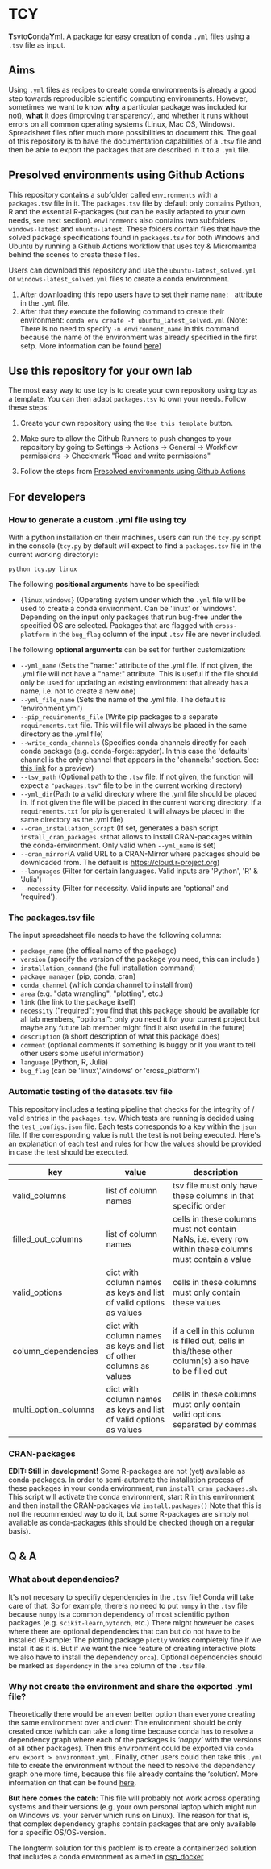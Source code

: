 # TCY
**T**svto**C**onda**Y**ml. A package for easy creation of conda `.yml` files using a `.tsv` file as input.

## Aims
Using `.yml` files as recipes to create conda environments is already a good step towards reproducible scientific computing environments. However, sometimes we want to know **why** a particular package was included (or not), **what** it does (improving transparency), and whether it runs without errors on all common operating systems (Linux, Mac OS, Windows). Spreadsheet files offer much more possibilities to document this. The goal of this repository is to have the documentation capabilities of a `.tsv` file and then be able to export the packages that are described in it to a `.yml` file.

## Presolved environments using Github Actions

This repository contains a subfolder called `environments` with a `packages.tsv` file in it. The `packages.tsv` file by default only contains Python, R and the essential R-packages (but can be easily adapted to your own needs, see next section). `environments` also contains two subfolders `windows-latest` and `ubuntu-latest`. These folders contain files that have the solved package specifications found in `packages.tsv` for both Windows and Ubuntu by running a Github Actions workflow that uses tcy & Micromamba behind the scenes to create these files.

Users can download this repository and use the  `ubuntu-latest_solved.yml` or `windows-latest_solved.yml` files to create a conda environment.

 1. After downloading this repo users have to set their name
    `name: ` attribute in the `.yml` file.
 2. After that they execute the following command to create their
    environment: `conda env create -f ubuntu_latest_solved.yml` (Note: There is no need to specify `-n environment_name` in this command because the name of the environment was already specified in the first setp. More information can be found [here](https://docs.conda.io/projects/conda/en/latest/user-guide/tasks/manage-environments.html#creating-an-environment-from-an-environment-yml-file))

## Use this repository for your own lab
The most easy way to use tcy is to create your own repository using tcy as a template. You can then adapt `packages.tsv` to own your needs. Follow these steps:

1. Create your own repository using the `Use this template` button.

2. Make sure to allow the Github Runners to push changes to your repository by going to Settings → Actions → General → Workflow permissions → Checkmark "Read and write permissions"

3. Follow the steps from [Presolved environments using Github Actions](#Presolved-environments-using-Github-Actions)

## For developers
### How to generate a custom .yml file using tcy
With a python installation on their machines, users can run the  `tcy.py` script in the console (`tcy.py` by default will expect to find a `packages.tsv` file in the current working directory):

 `python tcy.py linux`

The following **positional arguments** have to be specified:

- `{linux,windows}` (Operating system under which the `.yml` file will be used to create a conda environment. Can be 'linux' or 'windows'. Depending on the input only packages that run bug-free under the specified OS are  selected. Packages that are flagged with `cross-platform` in the `bug_flag` column of the input `.tsv` file are never included.

The following **optional arguments** can be set for further customization:

- `--yml_name` (Sets the \"name:\" attribute of the .yml file. If not given, the .yml file will not have a \"name:\" attribute. This is useful if the file should only be used for updating an existing environment that already has a name, i.e. not to create a new one)
- `--yml_file_name` (Sets the name of the .yml file. The default is 'environment.yml')
- `--pip_requirements_file` (Write pip packages to a separate `requirements.txt` file. This will file will always be placed in the same directory as the .yml file)
- `--write_conda_channels` (Specifies conda channels directly for each conda package (e.g. conda-forge::spyder). In this case the \'defaults\' channel is the only channel that appears in the \'channels:\' section. See: [this link](https://stackoverflow.com/a/65983247/8792159) for a preview)
- `--tsv_path` (Optional path to the `.tsv` file. If not given, the function will expect a  `"packages.tsv"` file to be in the current working directory)
- `--yml_dir`(Path to a valid directory where the .yml file should be placed in. If not given the file will  be placed in the current working directory. If a `requirements.txt` for pip is generated it will always be placed in the same directory  as the .yml file)
- `--cran_installation_script` (If set, generates a bash script `install_cran_packages.sh`that allows to install CRAN-packages within the conda-environment. Only valid when `--yml_name` is set)
- `--cran_mirror`(A valid URL to a CRAN-Mirror where packages should be downloaded from. The default is https://cloud.r-project.org)
- `--languages` (Filter for certain languages. Valid inputs are 'Python', 'R' & 'Julia')
- `--necessity` (Filter for necessity. Valid inputs are 'optional' and 'required').

### The packages.tsv file
The input spreadsheet file needs to have the following columns:
- `package_name` (the offical name of the package)
- `version` (specify the version of the package you need, this can include )
- `installation_command` (the full installation command)
- `package_manager` (pip, conda, cran)
- `conda_channel` (which conda channel to install from)
- `area` (e.g. "data wrangling", "plotting", etc.)
- `link` (the link to the package itself)
- `necessity` ("required": you find that this package should be available for all lab members, "optional": only you need it for your current project but maybe any future lab member might find it also useful in the future)
- `description` (a short description of what this package does)
- `comment` (optional comments if something is buggy or if you want to tell other users some useful information)
- `language` (Python, R, Julia)
- `bug_flag` (can be 'linux','windows' or 'cross_platform')

### Automatic testing of the datasets.tsv file

This repository includes a testing pipeline that checks for the integrity of / valid entries in the `packages.tsv`. Which tests are running is decided using the `test_configs.json` file. Each tests corresponds to a key within the `json` file. If the corresponding value is `null` the test is not being executed. Here's an explanation of each test and rules for how the values should be provided in case the test should be executed.

| key                 | value                                                              | description                                                                                            |
|---------------------|--------------------------------------------------------------------|--------------------------------------------------------------------------------------------------------|
| valid_columns       | list of column names                                               | tsv file must only have these columns in that specific order                                           |
| filled_out_columns  | list of column names                                               | cells in these columns must not contain NaNs, i.e. every row within these columns must contain a value |
| valid_options       | dict with column names as keys and list of valid options as values | cells in these columns must only contain these values                                                  |
| column_dependencies | dict with column names as keys and list of other columns as values | if a cell in this column is filled out, cells in this/these other column(s) also have to be filled out |
| multi_option_columns| dict with column names as keys and list of valid options as values | cells in these columns must only contain valid options separated by commas                             |

### CRAN-packages
**EDIT: Still in development!**
Some R-packages are not (yet) available as conda-packages. In order to semi-automate the installation process of these packages in your conda environment, run `install_cran_packages.sh`. This script will activate the conda environment, start R in this environment and then install the CRAN-packages via `install.packages()` Note that this is not the recommended way to do it, but some R-packages are simply not available as conda-packages (this should be checked though on a regular basis).

## Q & A

### What about dependencies?

It's not necesary to specifiy dependencies in the `.tsv` file! Conda will take care of that. So for example, there's no need to put `numpy` in the `.tsv` file because `numpy` is a common dependency of most scientific python packages (e.g. `scikit-learn`,`pytorch`, etc.) There might however be cases where there are optional dependencies that can but do not have to be installed (Example: The plotting package `plotly` works completely fine if we install it as it is. But if we want the nice feature of creating interactive plots we also have to install the dependency `orca`). Optional dependencies should be marked as `dependency` in the `area` column of the `.tsv` file.

### Why not create the  environment and share the exported .yml file?
Theoretically there would be an even better option than everyone creating the same environment over and over: The environment should be only created once (which can take a long time because conda has to resolve a dependency graph where each of the packages is *‘happy’* with the versions of all other packages). Then this environment could be exported via `conda env export > environment.yml` . Finally, other users could then take this `.yml` file to create the environment without the need to resolve the dependency graph one more time, because this file already contains the ‘solution’. More information on that can be found [here](https://docs.conda.io/projects/conda/en/latest/user-guide/tasks/manage-environments.html#exporting-the-environment-yml-file).

**But here comes the catch**: This file will probably not work across operating systems and their versions (e.g. your own personal laptop which might run on Windows vs. your server which runs on Linux). The reason for that is, that complex dependency graphs contain packages that are only available for a specific OS/OS-version.

The longterm solution for this problem is to create a containerized solution that includes a conda environment as aimed in [csp_docker](https://github.com/JohannesWiesner/csp_neurodocker)
